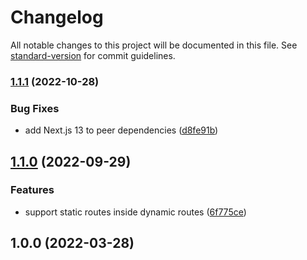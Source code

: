 # Changelog

All notable changes to this project will be documented in this file. See [standard-version](https://github.com/conventional-changelog/standard-version) for commit guidelines.

### [1.1.1](https://github.com/geops/next-nginx-routes/compare/v1.1.0...v1.1.1) (2022-10-28)


### Bug Fixes

* add Next.js 13 to peer dependencies ([d8fe91b](https://github.com/geops/next-nginx-routes/commit/d8fe91bf31bad48d244553d3d475dc0f29776fb9))

## [1.1.0](https://github.com/geops/next-nginx-routes/compare/v1.0.0...v1.1.0) (2022-09-29)


### Features

* support static routes inside dynamic routes ([6f775ce](https://github.com/geops/next-nginx-routes/commit/6f775ce174566cb770caca951795482b4794b292))

## 1.0.0 (2022-03-28)
